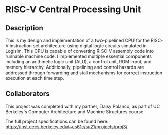 # RISC-V Central Processing Unit

## Description

This is my design and implementation of a two-pipelined CPU for the RISC-V instruction set architecture using digital logic circuits simulated in Logisim. This CPU is capable of converting RISC-V assembly code into runnable machine code. I implemented multiple essential components including an arithmetic logic unit (ALU), a control unit, ROM input, and memory hierarchy. Additionally, pipelining and control hazards are addressed through forwarding and stall mechanisms for correct instruction execution at each time step.

## Collaborators

This project was completed with my partner, Daisy Polanco, as part of UC Berkeley's Computer Architecture and Machine Structures course.

The full project specifications can be found here: https://inst.eecs.berkeley.edu/~cs61c/su21/projects/proj3/



